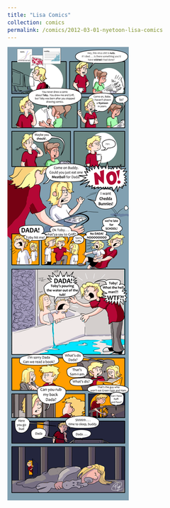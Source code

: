 ```yaml
---
title: "Lisa Comics"
collection: comics
permalink: /comics/2012-03-01-nyetoon-lisa-comics
---
```


![TobyToon](../images/comics/nyetoon/nyetoon_TobyToon_6.5.20_final-1.png)
